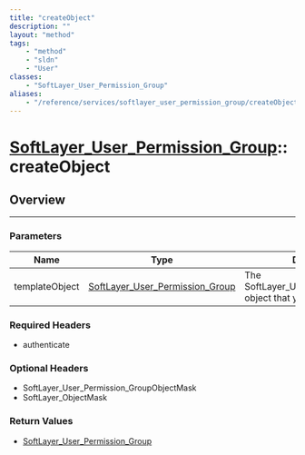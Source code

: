 ```yaml
---
title: "createObject"
description: ""
layout: "method"
tags:
    - "method"
    - "sldn"
    - "User"
classes:
    - "SoftLayer_User_Permission_Group"
aliases:
    - "/reference/services/softlayer_user_permission_group/createObject"
---
```

# [SoftLayer_User_Permission_Group](/reference/services/SoftLayer_User_Permission_Group)::createObject




## Overview 


-----

### Parameters 
|Name | Type | Description |
| --- | --- | --- |
|templateObject| <a href='/reference/datatypes/SoftLayer_User_Permission_Group'>SoftLayer_User_Permission_Group </a>| The SoftLayer_User_Permission_Group object that you wish to create.|


### Required Headers
* authenticate


### Optional Headers
* SoftLayer_User_Permission_GroupObjectMask
* SoftLayer_ObjectMask

### Return Values
* <a href='/reference/datatypes/SoftLayer_User_Permission_Group'>SoftLayer_User_Permission_Group </a>




